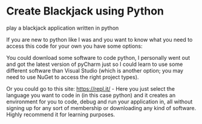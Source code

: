 # Create Blackjack using Python
play a blackjack application written in python

If you are new to python like I was and you want to know what you need to access this code for your own you have some options:

You could download some software to code python, I personally went out and got the latest version of pyCharm just so I could
learn to use some different software than Visual Studio (which is another option; you may need to use NuGet to access the right
project types).

Or you could go to this site: https://repl.it/ - Here you just select the language you want to code in (in this case python) and it creates an environment for you to code, debug and run your application in, all without signing up for any sort of membership or downloading any kind of software. Highly recommend it for learning purposes.
